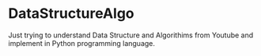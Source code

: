 # DataStructureAlgo
Just trying to understand Data Structure and Algorithims from Youtube and implement in Python programming language.
